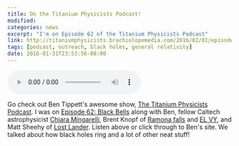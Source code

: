 ```yaml
---
title: On the Titanium Physicists Podcast!
modified:
categories: news
excerpt: "I'm on Episode 62 of the Titanium Physicists Podcast"
link: http://titaniumphysicists.brachiolopemedia.com/2016/02/01/episode-62-black-bells-with-brent-knopf-and-matt-sheehy/
tags: [podcast, outreach, black holes, general relativity]
date: 2016-01-31T23:53:56-08:00
---
```


<audio src="http://traffic.libsyn.com/titaniumphysics/Ep_62_Black_Bells.mp3" preload="auto" controls></audio>

Go check out Ben Tippett's awesome show,
[The Titanium Physicists Podcast](http://titaniumphysicists.brachiolopemedia.com/). I
was on
[Episode 62: Black Bells](http://titaniumphysicists.brachiolopemedia.com/2016/02/01/episode-62-black-bells-with-brent-knopf-and-matt-sheehy/)
along with Ben, fellow Caltech astrophysicist
[Chiara Mingarelli](https://twitter.com/gravitate_to_me),
Brent Knopf of [Ramona falls](http://ramonafalls.com/) and
[EL VY](https://www.facebook.com/ELVYclub/), and Matt Sheehy of
[Lost Lander](http://www.lostlander.space/). Listen above or click
through to Ben's site. We talked about how black holes ring and a lot
of other neat stuff!
